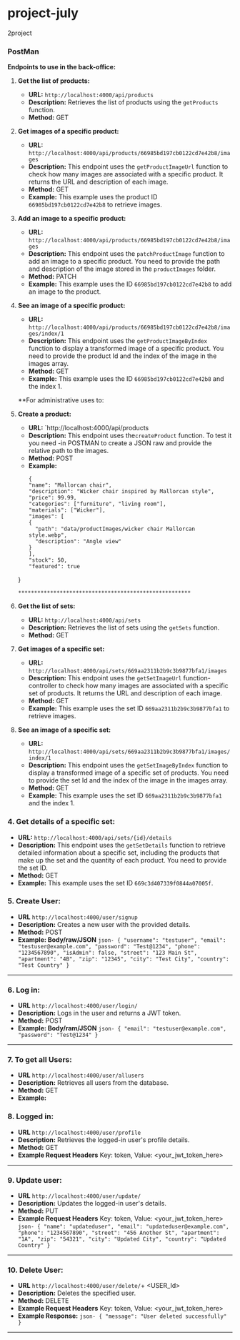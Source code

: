 # project-july
2project
### PostMan

**Endpoints to use in the back-office:**

1. **Get the list of products:**
   - **URL:** `http://localhost:4000/api/products`
   - **Description:** Retrieves the list of products using the `getProducts` function.
   - **Method:** GET

2. **Get images of a specific product:**
   - **URL:** `http://localhost:4000/api/products/66985bd197cb0122cd7e42b8/images`
   - **Description:** This endpoint uses the `getProductImageUrl` function to check how many images are associated with a specific product. It returns the URL and description of each image.
   - **Method:** GET
   - **Example:** This example uses the product ID `66985bd197cb0122cd7e42b8` to retrieve images.

3. **Add an image to a specific product:**
   - **URL:** `http://localhost:4000/api/products/66985bd197cb0122cd7e42b8/images`
   - **Description:** This endpoint uses the `patchProductImage` function to add an image to a specific product. You need to provide the path and description of the image stored in the `productImages` folder.
   - **Method:** PATCH
   - **Example:** This example uses the ID `66985bd197cb0122cd7e42b8` to add an image to the product.

3. **See an image of a specific product:**
   - **URL:** `http://localhost:4000/api/products/66985bd197cb0122cd7e42b8/images/index/1`
   - **Description:** This endpoint uses the `getProductImageByIndex` function to display a transformed image of a specific product. You need to provide the product Id and the index of the image in the images array.
   - **Method:** GET
   - **Example:** This example uses the ID `66985bd197cb0122cd7e42b8` and the index 1.

   **For administrative uses to:
5. **Create a product:**
   - **URL:** `http://localhost:4000/api/products
   - **Description:** This endpoint uses the`createProduct` function. To test it you need -in POSTMAN to create a JSON raw and provide the relative path to the images.
   - **Method:** POST
   - **Example:** 
        ```json-
     {
      "name": "Mallorcan chair",
      "description": "Wicker chair inspired by Mallorcan style",
      "price": 99.99,
      "categories": ["furniture", "living room"],
      "materials": ["Wicker"],
      "images": [
        {
          "path": "data/productImages/wicker chair Mallorcan style.webp",
          "description": "Angle view"
        }
      ],
      "stock": 50,
      "featured": true
    }
    ```
   ******************************************************

1. **Get the list of sets:**
   - **URL:** `http://localhost:4000/api/sets`
   - **Description:** Retrieves the list of sets using the `getSets` function.
   - **Method:** GET   
2. **Get images of a specific set:**
   - **URL:** `http://localhost:4000/api/sets/669aa2311b2b9c3b9877bfa1/images`
   - **Description:** This endpoint uses the `getSetImageUrl` function-controller to check how many images are associated with a specific set of products. It returns the URL and description of each image.
   - **Method:** GET
   - **Example:** This example uses the set ID `669aa2311b2b9c3b9877bfa1` to retrieve images.

3. **See an image of a specific set:**
   - **URL:** `http://localhost:4000/api/sets/669aa2311b2b9c3b9877bfa1/images/index/1`
   - **Description:** This endpoint uses the `getSetImageByIndex` function to display a transformed image of a specific set of products. You need to provide the set Id and the index of the image in the images array.
   - **Method:** GET
   - **Example:** This example uses the set ID `669aa2311b2b9c3b9877bfa1` and the index 1. 

### 4. **Get details of a specific set:**
   - **URL:** `http://localhost:4000/api/sets/{id}/details`
   - **Description:** This endpoint uses the `getSetDetails` function to retrieve detailed information about a specific set, including the products that make up the set and the quantity of each product. You need to provide the set ID.
   - **Method:** GET
   - **Example:** This example uses the set ID `669c3d407339f0844a07005f`.  

### 5. **Create User:**
   - **URL** `http://localhost:4000/user/signup`
   - **Description:** Creates a new user with the provided details.
   - **Method:** POST
   - **Example: Body/raw/JSON**
         ```json-
     {
      "username": "testuser",
      "email": "testuser@example.com",
      "password": "Test@1234",
      "phone": "1234567890",
      "isAdmin": false,
      "street": "123 Main St",
      "apartment": "4B",
      "zip": "12345",
      "city": "Test City",
      "country": "Test Country"
}
    ```
   ******************************************************
### 6. **Log in:**
   - **URL** `http://localhost:4000/user/login/`
   - **Description:** Logs in the user and returns a JWT token.
   - **Method:** POST
   - **Example: Body/ram/JSON**
         ```json-
      {
      "email": "testuser@example.com",
      "password": "Test@1234"
      }
    ```
   ******************************************************

### 7. **To get all Users:**
   - **URL** `http://localhost:4000/user/allusers`
   - **Description:** Retrieves all users from the database.
   - **Method:** GET
   - **Example:** 

### 8. **Logged in:**
   - **URL** `http://localhost:4000/user/profile`
   - **Description:** Retrieves the logged-in user's profile details.
   - **Method:** GET
   - **Example Request Headers** Key: token, Value: <your_jwt_token_here>
         
      
   ******************************************************

### 9. **Update user:**
   - **URL** `http://localhost:4000/user/update/`
   - **Description:**  Updates the logged-in user's details.
   - **Method:** PUT
   - **Example Request Headers** Key: token, Value: <your_jwt_token_here>
         ```json-
      {
      "name": "updateduser",
      "email": "updateduser@example.com",
      "phone": "1234567890",
      "street": "456 Another St",
      "apartment": "1A",
      "zip": "54321",
      "city": "Updated City",
      "country": "Updated Country"
      }
    ```
   ******************************************************

### 10. **Delete User:**
   - **URL** `http://localhost:4000/user/delete/`+ <USER_Id>
   - **Description:** Deletes the specified user.
   - **Method:** DELETE
   - **Example Request Headers** Key: token, Value: <your_jwt_token_here>
   - **Example Response:**
         ```json-
      {
      "message": "User deleted successfully"
      }
    ```
   ******************************************************